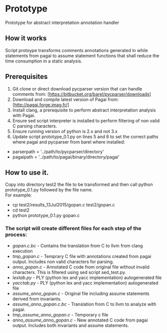 # Prototype
Prototype for abstract interpretation annotation handler

## How it works
Script protoype transforms comments annotations generated in while statements from pagai to assume statement functions that shall reduce the time consumption in a static analysis.

## Prerequisites
1. Git clone or direct download pycparser version that can handle comments from: [https://bitbucket.org/barel/pycparser/downloads]
2. Download and compile latest version of Pagai from: [http://pagai.forge.imag.fr/]
3. Install clang, a prerequisite to perform abstract interpretation analysis with Pagai.
4. Ensure sed script interpreter is installed to perform filtering of non valid C parsing characters.
5. Ensure running version of python is 2.x and not 3.x
6. Update script prototype_0.1.py on lines 5 and 6 to set the correct paths where pagai and pycparser from barel where installed:
  + parserpath = '../path/to/pycparser/directory'
  + pagaipath = '../path/to/pagai/binary/directory/pagai'

## How to use it.
Copy into directory test2 the file to be transformed and then call python prototype_0.1.py followed by the file name.  
For example:
+ cp test2/results_13Jul2015/gopan.c test2/gopan.c
+ cd test2
+ python prototype_0.1.py gopan.c

### The script will create different files for each step of the process:
+ *gopan.c.bc* - Contains the translation from C to llvm from clang execution
+ *tmp_gopan.c* - Temprary C file with annotations created from pagai output. Includes non valid characters for parsing.
+ *anno_gopan.c* - Annotated C code from original file without invalid characters. This is filtered using sed script sed_test.py.
+ *lextab.py* - PLY (python lex and yacc implementation) autogenerated file
+ *yacctab.py* - PLY (python lex and yacc implementation) autogenerated file
+ *assume_anno_gopan.c* - Original file including assume statements derived from invariants.
+ *assume_anno_gopan.c.bc* - Translation from C to llvm to analyze with pagai.
+ *tmp_assume_anno_gopan.c* - Temporary c file
+ *anno_assume_anno_gopan.c* - New annotated C code from pagai output. Includes both invariants and assume statements.